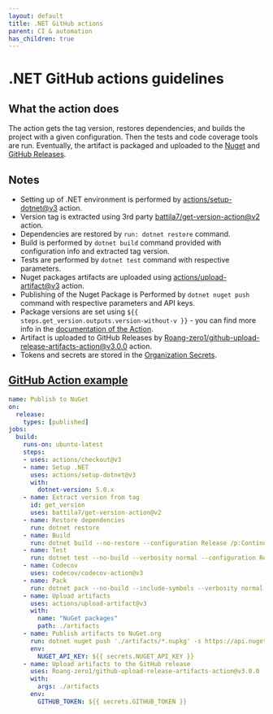 ```yaml
---
layout: default
title: .NET GitHub actions
parent: CI & automation
has_children: true
---
```


# .NET GitHub actions guidelines

## What the action does
The action gets the tag version, restores dependencies, and builds the project with a given configuration. Then the tests and code coverage tools are run. Eventually, the artifact is packaged and uploaded to the [Nuget](https://www.nuget.org/) and [GitHub Releases](https://docs.github.com/en/github/administering-a-repository/about-releases).
## Notes
- Setting up of .NET environment is performed by [actions/setup-dotnet@v3](https://github.com/actions/setup-dotnet) action.
- Version tag is extracted using 3rd party [battila7/get-version-action@v2](https://github.com/battila7/get-version-action) action.
- Dependencies are restored by `run: dotnet restore` command.
- Build is performed by `dotnet build` command provided with configuration info and extracted tag version.
- Tests are performed by `dotnet test` command with respective parameters.
- Nuget packages artifacts are uploaded using [actions/upload-artifact@v3](https://github.com/actions/upload-artifact) action.
- Publishing of the Nuget Package is Performed by `dotnet nuget push` command with respective parameters and API keys.
- Package versions are set using `${{ steps.get_version.outputs.version-without-v }}` - you can find more info in the [documentation of the Action](https://github.com/marketplace/actions/get-version#version-without-v).
- Artifact is uploaded to GitHub Releases by [Roang-zero1/github-upload-release-artifacts-action@v3.0.0](https://github.com/Roang-zero1/github-upload-release-artifacts-action) action.
- Tokens and secrets are stored in the [Organization Secrets](https://github.blog/changelog/2020-05-14-organization-secrets/).

## [GitHub Action example](https://github.com/kontent-ai/kontent-ai-delivery-sdk-net/blob/master/.github/workflows/release.yml)
```yaml
name: Publish to NuGet
on:
  release:
    types: [published]
jobs:
  build:
    runs-on: ubuntu-latest
    steps:
    - uses: actions/checkout@v3
    - name: Setup .NET
      uses: actions/setup-dotnet@v3
      with:
        dotnet-version: 5.0.x
    - name: Extract version from tag
      id: get_version
      uses: battila7/get-version-action@v2
    - name: Restore dependencies
      run: dotnet restore
    - name: Build
      run: dotnet build --no-restore --configuration Release /p:ContinuousIntegrationBuild=true /p:Version="${{ steps.get_version.outputs.version-without-v }}"
    - name: Test
      run: dotnet test --no-build --verbosity normal --configuration Release /p:CollectCoverage=true /p:CoverletOutputFormat=opencover
    - name: Codecov
      uses: codecov/codecov-action@v3
    - name: Pack
      run: dotnet pack --no-build --include-symbols --verbosity normal --configuration Release --output ./artifacts /p:PackageVersion="${{ steps.get_version.outputs.version-without-v }}"
    - name: Upload artifacts
      uses: actions/upload-artifact@v3
      with:
        name: "NuGet packages"
        path: ./artifacts
    - name: Publish artifacts to NuGet.org
      run: dotnet nuget push './artifacts/*.nupkg' -s https://api.nuget.org/v3/index.json -k ${NUGET_API_KEY} --skip-duplicate
      env:
        NUGET_API_KEY: ${{ secrets.NUGET_API_KEY }}
    - name: Upload artifacts to the GitHub release
      uses: Roang-zero1/github-upload-release-artifacts-action@v3.0.0
      with:
        args: ./artifacts
      env:
        GITHUB_TOKEN: ${{ secrets.GITHUB_TOKEN }}
```
